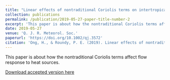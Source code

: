 ```yaml
---
title: "Linear effects of nontraditional Coriolis terms on intertropical convergence zone forced large‐scale flow"
collection: publications
permalink: /publication/2019-05-27-paper-title-number-2
excerpt: 'This paper is about how the nontraditional Coriolis terms affect flow response to heat sources. [Download]()'
date: 2019-05-27
venue: 'Q. J. R. Meteorol. Soc.'
paperurl: 'https://doi.org/10.1002/qj.3572'
citation: 'Ong, H., & Roundy, P. E. (2019). Linear effects of nontraditional Coriolis terms on intertropical convergence zone forced large‐scale flow. <i>Q. J. R. Meteorol. Soc., 145</i>(723), 2445-2453.'
---
```


This paper is about how the nontraditional Coriolis terms affect flow response to heat sources.

[Download accepted version here](https://HingOng.github.io/files/Ong_Roundy_2019_QJRMS_arXiv.pdf)
